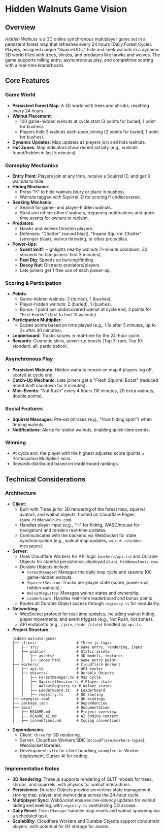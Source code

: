 # Hidden Walnuts Game Vision

## Overview
*Hidden Walnuts* is a 3D online synchronous multiplayer game set in a persistent forest map that refreshes every 24 hours (Daily Forest Cycle). Players, assigned unique "Squirrel IDs," hide and seek walnuts in a dynamic 3D world filled with trees, shrubs, and predators like hawks and wolves. The game supports rolling entry, asynchronous play, and competitive scoring with a real-time leaderboard.

## Core Features

### Game World
- **Persistent Forest Map**: A 3D world with trees and shrubs, resetting every 24 hours.
- **Walnut Placement**:
  - 100 game-hidden walnuts at cycle start (3 points for buried, 1 point for bushes).
  - Players hide 3 walnuts each upon joining (2 points for buried, 1 point for bushes).
- **Dynamic Updates**: Map updates as players join and hide walnuts.
- **Hot Zones**: Map indicators show recent activity (e.g., walnuts found/hidden in last 5 minutes).

### Gameplay Mechanics
- **Entry Point**: Players join at any time, receive a Squirrel ID, and get 3 walnuts to hide.
- **Hiding Mechanic**:
  - Press "H" to hide walnuts (bury or place in bushes).
  - Walnuts tagged with Squirrel ID for scoring if undiscovered.
- **Seeking Mechanic**:
  - Search for game- and player-hidden walnuts.
  - Steal and rehide others’ walnuts, triggering notifications and quick-time events for owners to reclaim.
- **Predators**:
  - Hawks and wolves threaten players.
  - Defenses: "Chatter" (sound blast), "Insane Squirrel Chatter" (stronger blast), walnut throwing, or other projectiles.
- **Power-Ups**:
  - **Scent Sniff**: Highlights nearby walnuts (1-minute cooldown, 30 seconds for late joiners’ first 3 minutes).
  - **Fast Dig**: Speeds up burying/finding.
  - **Decoy Nut**: Distracts predators/players.
  - Late joiners get 1 free use of each power-up.

### Scoring & Participation
- **Points**:
  - Game-hidden walnuts: 3 (buried), 1 (bushes).
  - Player-hidden walnuts: 2 (buried), 1 (bushes).
  - Bonus: 1 point per undiscovered walnut at cycle end, 3 points for "First Finder" (first to find 10 walnuts).
- **Participation Multiplier**:
  - Scales points based on time played (e.g., 1.1x after 5 minutes, up to 2x after 30 minutes).
- **Leaderboard**: Tracks scores in real-time for the 24-hour cycle.
- **Rewards**: Cosmetic skins, power-up boosts (Top 3: rare, Top 10: standard, all: participation).

### Asynchronous Play
- **Persistent Walnuts**: Hidden walnuts remain on map if players log off, scored at cycle end.
- **Catch-Up Mechanic**: Late joiners get a "Fresh Squirrel Boost" (reduced Scent Sniff cooldown for 3 minutes).
- **Mini-Events**: "Nut Rush" every 4 hours (10 minutes, 20 extra walnuts, double points).

### Social Features
- **Squirrel Messages**: Pre-set phrases (e.g., "Nice hiding spot!") when finding walnuts.
- **Notifications**: Alerts for stolen walnuts, enabling quick-time events.

### Winning
- At cycle end, the player with the highest adjusted score (points × Participation Multiplier) wins.
- Rewards distributed based on leaderboard rankings.

## Technical Considerations

### Architecture
- **Client**:
  - Built with Three.js for 3D rendering of the forest map, squirrel avatars, and walnut objects, hosted on Cloudflare Pages (`game.hiddenwalnuts.com`).
  - Handles player input (e.g., "H" for hiding, WASD/mouse for navigation) and renders real-time updates.
  - Communicates with the backend via WebSocket for state synchronization (e.g., walnut map updates, `walnut-rehidden` messages).
- **Server**:
  - Uses Cloudflare Workers for API logic (`workers/api.ts`) and Durable Objects for stateful persistence, deployed at `api.hiddenwalnuts.com`.
  - Durable Objects include:
    - `ForestManager`: Manages the daily map cycle and spawns 100 game-hidden walnuts.
    - `SquirrelSession`: Tracks per-player state (score, power-ups, hidden walnuts).
    - `WalnutRegistry`: Manages walnut states and ownership.
    - `Leaderboard`: Handles real-time leaderboard and bonus points.
  - Routes all Durable Object access through `registry.ts` for modularity.
- **Networking**:
  - WebSocket protocol for real-time updates, including walnut hiding, player movements, and event triggers (e.g., Nut Rush, hot zones).
  - API endpoints (e.g., `/join`, `/hide`, `/state`) handled by `api.ts`.
- **Project Structure**:
  ```
  hidden-walnuts-game/
  ├── client/                  # Three.js logic
  │   ├── src/                 # Game entry, rendering, input
  │   ├── public/              # Static assets
  │   │   ├── assets/          # 3D models, textures
  │   │   ├── index.html       # Game entry point
  ├── workers/                 # Cloudflare Workers
  │   ├── api.ts               # API router
  │   ├── objects/             # Durable Objects
  │   │   ├── ForestManager.ts # Map cycle
  │   │   ├── SquirrelSession.ts # Player state
  │   │   ├── WalnutRegistry.ts # Walnut states
  │   │   ├── Leaderboard.ts   # Leaderboard
  │   │   ├── registry.ts      # DO routing
  ├── wrangler.toml            # DO bindings
  ├── package.json             # Dependencies
  ├── docs/                    # Documentation
  │   ├── README.md            # Project overview
  │   ├── README_AI.md         # AI coding context
  │   ├── conventions.md       # Coding conventions
  ```
- **Dependencies**:
  - Client: `three` for 3D rendering.
  - Server: Cloudflare Workers SDK (`@cloudflare/workers-types`), WebSocket libraries.
  - Development: `vite` for client bundling, `wrangler` for Worker deployment, Cursor AI for coding.

### Implementation Notes
- **3D Rendering**: Three.js supports rendering of GLTF models for trees, shrubs, and squirrels, with physics for walnut interactions.
- **Persistence**: Durable Objects provide serverless state management, storing map, player, and walnut data across the 24-hour cycle.
- **Multiplayer Sync**: WebSocket ensures low-latency updates for walnut hiding and seeking, with `registry.ts` centralizing DO access.
- **Daily Reset**: `ForestManager` handles map resets and walnut spawning via a scheduled task.
- **Scalability**: Cloudflare Workers and Durable Objects support concurrent players, with potential for R2 storage for assets.